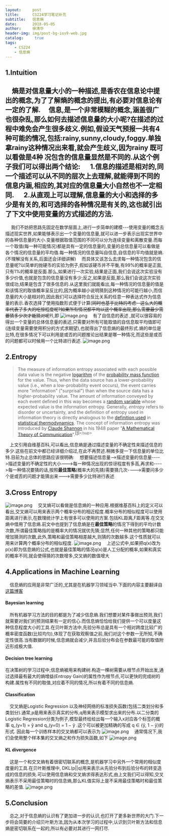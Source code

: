 ```yaml
---
layout:     post
title:      CS224学习笔记补充
subtitle:   信息熵
date:       2018-05-05
author:     徐清华
header-img: img/post-bg-ios9-web.jpg
catalog: 	 true
tags:
    - CS224
    - 信息熵
---
```

1.Intuition
--
&emsp;熵是对信息量大小的一种描述,是香农在信息论中提出的概念,为了了解熵的概念的提出,有必要对信息论有一定的了解.
&emsp;信息,是一个非常模糊的概念,涵盖很广也很杂乱,那么如何去描述信息量的大小呢?在描述的过程中难免会产生很多歧义.例如,假设天气预报一共有4种可能的情况,包括:rainy,sunny,cloudy,foggy.单独拿rainy这种情况出来看,就会产生歧义,因为rainy 既可以看做是4种    况包含的信息量显然是不同的.从这个例子我们可以得出两个结论:
&emsp; 1.信息的描述是相对的,同一个描述可以从不同的层次上去理解,就能得到不同的信息内涵,相应的,其对应的信息量大小自然也不一定相同.
&emsp; 2.从直观上可以理解,信息量的大小和选择的多少是有关的,和可选择的各种情况是有关的,这也就引出了下文中使用变量的方式描述的方法.
----
&emsp; 我们不妨把思路先固定在数学层面上,进行一步简单的建模---使用变量的概念去描述现实世界,如果能够表示出一个变量的信息量,就可以进一步表示出现实世界中的各种信息量的大小.变量根据取值范围的不同可以分为连续变量和离散变量.而每一个取值(每一种可能情况)都是具有一定的信息量的,变量的总信息量可以看做是各个情况的信息量的平均值.每一种情况的信息量叫自信息,自信息的平均值就是熵.(不理解没有关系,后面还会详细讲解)
&emsp;而具体又该怎么去求每一种情况包含的信息量呢?以简单的抛硬币的实验为例子,假如该硬币并不平衡,有99%的概率是正面,只有1%的概率是反面.那么,如果进行一次实验,结果是正面,我们会说这次实验没有多少价值,也就是包含的信息量没有多少;反之,如果是反面,那么我们会说这次实验很成功,结果是包含了很多信息的.从这里我们就能看出,每一种情况的信息量的值是和该情况的取值概率呈反比的,因为概率越小说明猜到这种情况的可能行越小,而信息量的大小是相对的,因此我们可以选择符合反比关系的任意一种表达式作为信息量的表示.香农选择了使用指数形式便于计算(~~同时也基于比特的考虑--这么大的概率代表了多大的吃惊程度呢?如果所有情况都平均以这个概率出现,那么需要最少需要猜多少次才能猜对呢?~~),即
![image.png](https://upload-images.jianshu.io/upload_images/12011882-7da98dcde2d42fba.png?imageMogr2/auto-orient/strip%7CimageView2/2/w/1240)
&emsp;有了自信息的表述 ,就可以很容易的得出一个变量的总体信息量的表述,只需要对所有可能取值的自信息取平均值即可(连续变量需要使用积分的方式求期望),也就得出了信息熵的最终形式.熵的单位是比特,在很多情况下可以利用是或否的问题推论出结果是哪一种情况,而这些是或否的问题都可以时候用一个比特进行表述.
![image.png](https://upload-images.jianshu.io/upload_images/12011882-3a919dc9c456b75c.png?imageMogr2/auto-orient/strip%7CimageView2/2/w/1240)

2.Entropy
--
>The measure of information entropy associated with each possible data value is the negative [logarithm](https://en.wikipedia.org/wiki/Logarithm "Logarithm") of the [probability mass function](https://en.wikipedia.org/wiki/Probability_mass_function "Probability mass function") for the value. Thus, when the data source has a lower-probability value (i.e., when a low-probability event occurs), the event carries more "information" ("surprisal") than when the source data has a higher-probability value. The amount of information conveyed by each event defined in this way becomes a [random variable](https://en.wikipedia.org/wiki/Random_variable "Random variable") whose expected value is the information entropy. Generally, *entropy* refers to disorder or uncertainty, and the definition of entropy used in information theory is directly analogous to the [definition used](https://en.wikipedia.org/wiki/Entropy_(statistical_thermodynamics) "Entropy (statistical thermodynamics)") in [statistical thermodynamics](https://en.wikipedia.org/wiki/Statistical_thermodynamics "Statistical thermodynamics"). The concept of information entropy was introduced by [Claude Shannon](https://en.wikipedia.org/wiki/Claude_Shannon "Claude Shannon") in his 1948 paper "[A Mathematical Theory of Communication](https://en.wikipedia.org/wiki/A_Mathematical_Theory_of_Communication "A Mathematical Theory of Communication")".<sup>[[1]](https://en.wikipedia.org/wiki/Entropy_(information_theory)#cite_note-shannonPaper-1)</sup>

&emsp;上文引用自维基百科,可以看出,信息熵是通过描述变量的不确定性来描述信息的多少.这些在前文中都已经详细介绍过,在此不再赘述.稍微多提一下信息量的单位比特.目前为止总体的思路应该很明确:
&emsp;想要描述信息量-->描述变量的信息量---->描述变量的不确定性的大小--->每一种情况出现的惊讶程度有多高,再求和---->每一种情况要猜的话,按照**最佳策略**(概率大的先猜)需要猜几次---->需要问多少个是或否的问题才能猜出来--->需要多少比特进行表述

3.Cross Entropy
--
![image.png](https://upload-images.jianshu.io/upload_images/12011882-5a7714ce6683b9ad.png?imageMogr2/auto-orient/strip%7CimageView2/2/w/1240)
&emsp;交叉熵可以看做是信息熵的一种应用.根据维基百科上的定义可以看出,交叉熵可以用来表示两个概率分布的相近程度.概率分布的相似程度可以使用距离进行表示,在数理统计学上有很多可以使用的方案.包括KL距离,F距离等.在交叉熵中借用了信息熵.前文中也提到了信息熵是在**最佳策略**的情况下得到的平均计数次数,所谓最佳策略指的是概率大的情况就优先猜;显然,任何一种其他的策略都只能增加猜测的次数,此外,策略和最佳策略相差越大,则猜的次数越多.这个性质就可以用来计算两个概率分布的相似程度.
![image.png](https://upload-images.jianshu.io/upload_images/12011882-52a819d59307d87c.png?imageMogr2/auto-orient/strip%7CimageView2/2/w/1240)
&emsp;上述公式中,如果把q(x)改为p(x)即为信息熵的公式,也就是最佳策略的情况q(x)是人工分配的概率,如果和真实的概率不同,就会使得猜的次数增多,交叉熵的数值增大

4.Applications in Machine Learning
--
&emsp;信息熵的应用是非常广泛的,尤其是在机器学习领域当中.下面的内容主要翻译自[这篇博客](https://medium.com/swlh/shannon-entropy-in-the-context-of-machine-learning-and-ai-24aee2709e32)
#### Bayesian learning
&emsp;所有机器学习方法的目的都是为了减少信息熵.我们想要对某件事做出预测,我们就需要对我们的预测结果有一定的信心.而信息熵恰恰给我们提供一个可以度量这种信息程度大小的工具.在贝叶斯方法中,先验分布总是具有一个相对跨度比较广的概率密度函数(比较均匀),体现了在获取观察值之前,我们对这个参数一无所知,不确定性很高.当有数据的时候,信息熵就会减少,并且后验分布会在参数最可能的取值附近形成极大值.

#### Decision tree learning
在决策树的学习过程中,信息熵被用来构建树.构造一棵树需要从根节点开始出发,通过选择最有最大的熵增益(Entropy Gain)的属性作为根节点,可以更快的完成树的构建.属性有不同的取值,对应着不同的情况,所以有着不同的信息熵.
#### Classification
&emsp;交叉熵是Logistic Regression 以及神经网络的标准损失函数(包括二类划分和多类划分).通常,p是用来表示真实的分布,q用来表示模型求出来的分布.以二分类的Logistic Regression分类为例子,模型最终给给出每一个输入x对应各个标签的概率 q_(y=1) = ŷ and q_(y=0) = 1 − ŷ  .这个可以被更加精确的写成 q ∈ {ŷ, 1 − ŷ}的形式. 因此每一个训练样本的交叉熵都可以表示为
![image.png](https://upload-images.jianshu.io/upload_images/12011882-b7047cbdbb112628.png?imageMogr2/auto-orient/strip%7CimageView2/2/w/1240)
&emsp;通常情况下,我们会使用整个样本集的交叉熵之和作为损失函数,如下
![image.png](https://upload-images.jianshu.io/upload_images/12011882-b45dc9f67b1b0c6f.png?imageMogr2/auto-orient/strip%7CimageView2/2/w/1240)

#### KL divergence
&emsp;这是一个和交叉熵有着很密切联系的概念,是机器学习中另外一个常用的相似度度量的工具.在贝叶斯推理中, DKL(p||q)用来表示从先验分布到后验分布的转变造成的信息的损失.可以使用信息熵和交叉熵求得表达形式,由上文我们可以得知,交叉熵表示不采用最佳策略时的信息熵,那么KL值实际上是不采用最佳策略时和最佳策略的差值.
![image.png](https://upload-images.jianshu.io/upload_images/12011882-987d36d6a4f5cf3e.png?imageMogr2/auto-orient/strip%7CimageView2/2/w/1240)

5.Conclusion
--
&emsp;总之,对于信息熵的认识有了更加进一步的认识,也打开了更多新世界的大门.下一步将会简要的介绍贝叶斯方法,因为从本次学习的过程中,认识到贝叶斯方法和信息熵是密切联系在一起的,所以有必要对其进行一网打尽.

